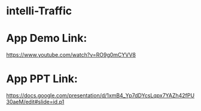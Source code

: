 # intelli-Traffic

# App Demo Link: 
https://www.youtube.com/watch?v=RO9g0mCYVV8

# App PPT Link:
https://docs.google.com/presentation/d/1xmB4_Yp7dDYcsLqpx7YAZh42fPU30aeM/edit#slide=id.p1


